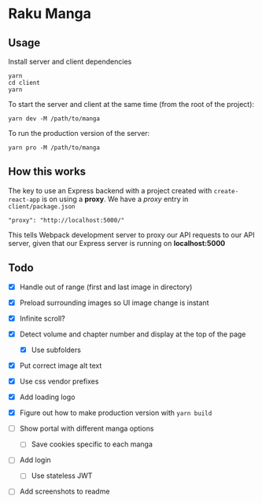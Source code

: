 # Raku Manga

## Usage

Install server and client dependencies

```
yarn
cd client
yarn
```

To start the server and client at the same time (from the root of the project):

```
yarn dev -M /path/to/manga
```

To run the production version of the server:

```
yarn pro -M /path/to/manga
```

## How this works

The key to use an Express backend with a project created with `create-react-app` is on using a **proxy**. We have a _proxy_ entry in `client/package.json`

```
"proxy": "http://localhost:5000/"
```

This tells Webpack development server to proxy our API requests to our API server, given that our Express server is running on **localhost:5000**

## Todo

- [x] Handle out of range (first and last image in directory)
- [x] Preload surrounding images so UI image change is instant
- [x] Infinite scroll?
- [x] Detect volume and chapter number and display at the top of the page
    - [x] Use subfolders
- [x] Put correct image alt text
- [x] Use css vendor prefixes
- [x] Add loading logo
- [x] Figure out how to make production version with `yarn build`
- [ ] Show portal with different manga options
    - [ ] Save cookies specific to each manga
- [ ] Add login
    - [ ] Use stateless JWT
- [ ] Add screenshots to readme

